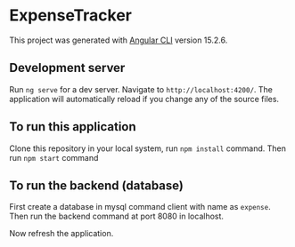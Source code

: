 # ExpenseTracker

This project was generated with [Angular CLI](https://github.com/angular/angular-cli) version 15.2.6.

## Development server

Run `ng serve` for a dev server. Navigate to `http://localhost:4200/`. The application will automatically reload if you change any of the source files.

## To run this application

Clone this repository in your local system, run `npm install` command.
Then run `npm start` command

## To run the backend (database)
First create a database in mysql command client with name as `expense`.
Then run the backend command at port 8080 in localhost.

Now refresh the application.
